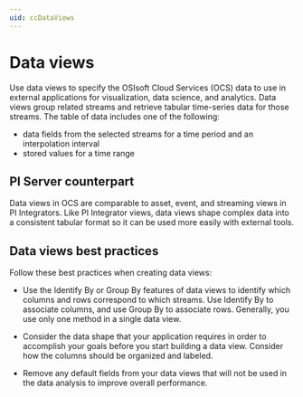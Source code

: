 ```yaml
---
uid: ccDataViews
---
```


# Data views

Use data views to specify the OSIsoft Cloud Services (OCS) data to use in external applications for visualization, data science, and analytics. Data views group related streams and retrieve tabular time-series data for those streams. The table of data includes one of the following:

- data fields from the selected streams for a time period and an interpolation interval
- stored values for a time range 

## <a name="data-views-pi-integrators"></a>PI Server counterpart

Data views in OCS are comparable to asset, event, and streaming views in PI Integrators. Like PI Integrator views, data views shape complex data into a consistent tabular format so it can be used more easily with external tools.

## <a name="data-views-bp"></a>Data views best practices

Follow these best practices when creating data views:

- Use the Identify By or Group By features of data views to identify which columns and rows correspond to which streams. Use Identify By to associate columns, and use Group By to associate rows. Generally, you use only one method in a single data view. 

- Consider the data shape that your application requires in order to accomplish your goals before you start building a data view. Consider how the columns should be organized and labeled.

- Remove any default fields from your data views that will not be used in the data analysis to improve overall performance.
